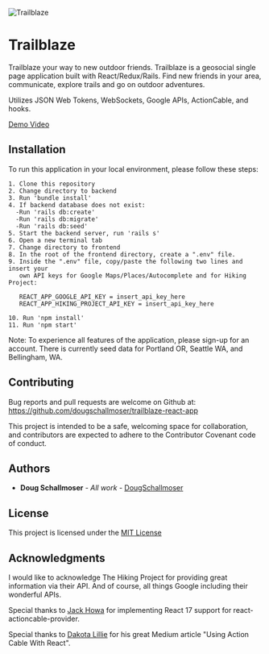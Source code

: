 ![Trailblaze](https://user-images.githubusercontent.com/65590878/100168511-44c96500-2e76-11eb-87e2-ed212c70afe2.png)


# Trailblaze

Trailblaze your way to new outdoor friends. Trailblaze is a geosocial single page application built with React/Redux/Rails. Find new friends in your area, communicate, explore trails and go on outdoor adventures.

Utilizes JSON Web Tokens, WebSockets, Google APIs, ActionCable, and hooks.

[Demo Video](https://youtu.be/Pzksvd9wRZM)


## Installation

To run this application in your local environment, please follow these steps:

```
1. Clone this repository
2. Change directory to backend
3. Run 'bundle install'
4. If backend database does not exist:
  -Run 'rails db:create'
  -Run 'rails db:migrate'
  -Run 'rails db:seed'
5. Start the backend server, run 'rails s'
6. Open a new terminal tab
7. Change directory to frontend
8. In the root of the frontend directory, create a ".env" file. 
9. Inside the ".env" file, copy/paste the following two lines and insert your
   own API keys for Google Maps/Places/Autocomplete and for Hiking Project:

   REACT_APP_GOOGLE_API_KEY = insert_api_key_here
   REACT_APP_HIKING_PROJECT_API_KEY = insert_api_key_here

10. Run 'npm install'
11. Run 'npm start'
```
Note: To experience all features of the application, please sign-up for an account. There is currently seed data for Portland OR, Seattle WA, and Bellingham, WA.

## Contributing

Bug reports and pull requests are welcome on Github at:
https://github.com/dougschallmoser/trailblaze-react-app

This project is intended to be a safe, welcoming space for collaboration, and contributors are expected to adhere to the Contributor Covenant code of conduct.
 

## Authors

* **Doug Schallmoser** - *All work* - [DougSchallmoser](https://github.com/dougschallmoser)


## License

This project is licensed under the [MIT License](https://opensource.org/licenses/MIT)


## Acknowledgments

I would like to acknowledge The Hiking Project for providing great information via their API. And of course, all things Google including their wonderful APIs.

Special thanks to [Jack Howa](https://github.com/JackHowa/react-actioncable-provider) for implementing React 17 support for react-actioncable-provider.

Special thanks to [Dakota Lillie](https://github.com/dakotalillie) for his great Medium article "Using Action Cable With React".
